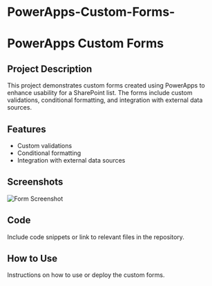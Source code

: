 # PowerApps-Custom-Forms-
# PowerApps Custom Forms

## Project Description
This project demonstrates custom forms created using PowerApps to enhance usability for a SharePoint list. The forms include custom validations, conditional formatting, and integration with external data sources.

## Features
- Custom validations
- Conditional formatting
- Integration with external data sources

## Screenshots
![Form Screenshot](screenshots/form.png)

## Code
Include code snippets or link to relevant files in the repository.

## How to Use
Instructions on how to use or deploy the custom forms.
